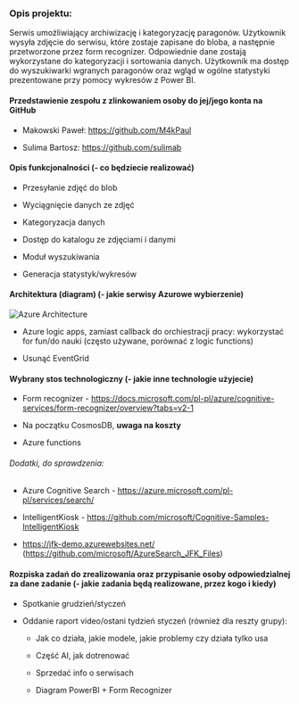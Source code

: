 ### Opis projektu: 

  Serwis umożliwiający archiwizację i kategoryzację paragonów. Użytkownik wysyła zdjęcie do serwisu, które zostaje zapisane do bloba, a następnie przetworzone przez form recognizer. Odpowiednie dane zostają wykorzystane do kategoryzacji i sortowania danych. Użytkownik ma dostęp do wyszukiwarki wgranych paragonów oraz wgląd w ogólne statystyki prezentowane przy pomocy wykresów z Power BI. 

#### Przedstawienie zespołu z zlinkowaniem osoby do jej/jego konta na GitHub 

* Makowski Paweł: https://github.com/M4kPaul 

* Sulima Bartosz: https://github.com/sulimab 

#### Opis funkcjonalności (- co będziecie realizować) 

* Przesyłanie zdjęć do blob 

* Wyciągnięcie danych ze zdjęć 

* Kategoryzacja danych 

* Dostęp do katalogu ze zdjęciami i danymi 

* Moduł wyszukiwania 

* Generacja statystyk/wykresów 

#### Architektura (diagram) (- jakie serwisy Azurowe wybierzenie) 

![Azure Architecture](../../blob/master/images/architecture.png)

* Azure logic apps, zamiast callback do orchiestracji pracy: wykorzystać for fun/do nauki (często używane, porównać z logic functions) 

* Usunąć EventGrid 

#### Wybrany stos technologiczny (- jakie inne technologie użyjecie) 

* Form recognizer - https://docs.microsoft.com/pl-pl/azure/cognitive-services/form-recognizer/overview?tabs=v2-1 

* Na początku CosmosDB, **uwaga na koszty** 

* Azure functions 


###### Dodatki, do sprawdzenia: 

* Azure Cognitive Search - https://azure.microsoft.com/pl-pl/services/search/ 

* IntelligentKiosk - https://github.com/microsoft/Cognitive-Samples-IntelligentKiosk 

* https://jfk-demo.azurewebsites.net/ (https://github.com/microsoft/AzureSearch_JFK_Files) 


#### Rozpiska zadań do zrealizowania oraz przypisanie osoby odpowiedzialnej za dane zadanie (- jakie zadania będą realizowane, przez kogo i kiedy) 

* Spotkanie grudzień/styczeń 

* Oddanie raport video/ostani tydzień styczeń (również dla reszty grupy): 

    * Jak co działa, jakie modele, jakie problemy czy działa tylko usa 

    * Część AI, jak dotrenować
    
    * Sprzedać info o serwisach 

    * Diagram PowerBI + Form Recognizer 
